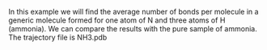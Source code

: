In this example we will find the average number of bonds per molecule in a generic molecule formed for one atom of N and three atoms of H (ammonia). We can compare the results with the pure sample of ammonia. The trajectory file is NH3.pdb
